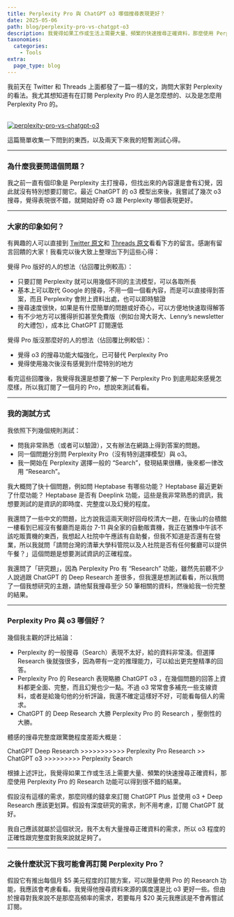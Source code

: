 ```yaml
---
title: Perplexity Pro 與 ChatGPT o3 哪個搜尋表現更好？
date: 2025-05-06
path: blog/perplexity-pro-vs-chatgpt-o3
description: 我覺得如果工作或生活上需要大量、頻繁的快速搜尋正確資料，那麼使用 Perplexity Pro 的 Research 功能可以得到很不錯的結果。假設沒有這樣的需求，那麼同樣的錢拿來訂閱 ChatGPT Plus 並使用 o3 + Deep Research 應該更划算。假設有深度研究的需求，則不用考慮，訂閱 ChatGPT 就好。
taxonomies:
  categories: 
    - Tools
extra:
  page_type: blog
---
```


我前天在 Twitter 和 Threads 上面都發了一篇一樣的文，詢問大家對 Perplexity 的看法。我尤其想知道有在訂閱 Perplexity Pro 的人是怎麼想的、以及是怎麼用 Perplexity Pro 的。

<br>
<a href="https://image-webp.pinchlime.com/perplexity-pro-vs-chatgpt-o3_FahEFL.png" data-fancybox data-caption="perplexity-pro-vs-chatgpt-o3">
  <img src="https://image-webp.pinchlime.com/perplexity-pro-vs-chatgpt-o3_FahEFL.png" loading="lazy" alt="perplexity-pro-vs-chatgpt-o3" align="center" />
</a>
<br>

這篇簡單收集一下問到的東西，以及兩天下來我的短暫測試心得。

---

### 為什麼我要問這個問題？

我之前一直有個印象是 Perplexity 主打搜尋，但找出來的內容還是會有幻覺，因此就沒有特別想要訂閱它。最近 ChatGPT 的 o3 模型出來後，我嘗試了幾次 o3 搜尋，覺得表現很不錯，就開始好奇 o3 跟 Perplexity 哪個表現更好。

---

### 大家的印象如何？

有興趣的人可以直接到 [Twitter 原文](https://x.com/WuPingJu/status/1919034894346260514)和 [Threads 原文](https://www.threads.com/@wu_pingju/post/DJPB9mgBeRK)看看下方的留言。感謝有留言回饋的大家！我看完以後大致上整理出下列這些心得：

覺得 Pro 版好的人的想法（佔回覆比例較高）：

- 只要訂閱 Perplexity 就可以用幾個不同的主流模型，可以各取所長
- 基本上可以取代 Google 的搜尋，不用一個一個看內容，而是可以直接得到答案，而且 Perplexity 會附上資料出處，也可以即時驗證
- 搜尋速度很快，如果是有什麼簡單的問題或好奇心，可以方便地快速取得解答
- 有不少地方可以獲得折扣甚至免費版（例如台灣大哥大、Lenny’s newsletter 的大禮包），成本比 ChatGPT 訂閱還低

覺得 Pro 版沒那麼好的人的想法（佔回覆比例較低）：

- 覺得 o3 的搜尋功能大幅強化，已可替代 Perplexity Pro
- 覺得使用幾次後沒有感覺到什麼特別的地方

看完這些回覆後，我覺得我還是想要了解一下 Perplexity Pro 到底用起來感覺怎麼樣，所以我訂閱了一個月的 Pro，想說來測試看看。

---

### 我的測試方式

我依照下列幾個規則測試：

- 問我非常熟悉（或者可以驗證），又有辦法在網路上得到答案的問題。
- 同一個問題分別問 Perplexity Pro（沒有特別選擇模型）與 o3。
- 我一開始在 Perplexity 選擇一般的 “Search”，發現結果很糟，後來都一律改用 “Research”。

我大概問了快十個問題，例如問 Heptabase 有哪些功能？ Heptabase 最近更新了什麼功能？ Heptabase 是否有 Deeplink 功能，這些是我非常熟悉的資訊，我想要測試的是資訊的即時度、完整度以及幻覺的程度。

我還問了一些中文的問題，比方說我這兩天剛好回母校清大一趟，在後山的台積館一樓看到已經沒有餐廳而是兩台 7-11 與全家的自動販賣機，我正在猶豫中午該不該吃販賣機的東西，我想起人社院中午應該有自助餐，但我不知道是否還有在營業，所以我就問「請問台灣的清華大學科管院以及人社院是否有任何餐廳可以提供午餐？」這個問題是想要測試資訊的正確程度。

我還問了「研究題」，因為 Perplexity Pro 有 “Research” 功能，雖然先前聽不少人說過跟 ChatGPT 的 Deep Research 差很多，但我還是想測試看看，所以我問了一個我想研究的主題，請他幫我搜尋至少 50 筆相關的資料，然後給我一份完整的結果。

---

### Perplexity Pro 與 o3 哪個好？

幾個我主觀的評比結論：

- Perplexity 的一般搜尋（Search）表現不太好，給的資料非常淺。但選擇 Research 後就強很多，因為帶有一定的推理能力，可以給出更完整精準的回答。
- Perplexity Pro 的 Research 表現略勝 ChatGPT o3 ，在幾個問題的回答上資料都更全面、完整，而且幻覺也少一點。不過 o3 常常會多補充一些支線資料，或者是給幾句他的分析評論，我還不確定這樣好不好，可能看每個人的需求。
- ChatGPT 的 Deep Research 大勝 Perplexity Pro 的 Research ，壓倒性的大勝。

體感的搜尋完整度跟驚艷程度差距大概是：

ChatGPT Deep Research >>>>>>>>>>> Perplexity Pro Research >> ChatGPT o3 >>>>>>>>> Perplexity Search

根據上述評比，我覺得如果工作或生活上需要大量、頻繁的快速搜尋正確資料，那麼使用 Perplexity Pro 的 Research 功能可以得到很不錯的結果。

假設沒有這樣的需求，那麼同樣的錢拿來訂閱 ChatGPT Plus 並使用 o3 + Deep Research 應該更划算。假設有深度研究的需求，則不用考慮，訂閱 ChatGPT 就好。

我自己應該就屬於這個狀況，我不太有大量搜尋正確資料的需求，所以 o3 程度的正確性跟完整度對我來說就足夠了。

---

### 之後什麼狀況下我可能會再訂閱 Perplexity Pro？

假設它有推出每個月 $5 美元程度的訂閱方案，可以限量使用 Pro 的 Research 功能，我應該會考慮看看。我覺得他搜尋資料來源的廣度還是比 o3 更好一些。但由於搜尋對我來說不是那麼高頻率的需求，若要每月 $20 美元我應該是不會再嘗試訂閱。